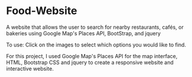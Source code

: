 # Food-Website
A website that allows the user to search for nearby restaurants, cafés, or bakeries using Google Map's Places API, BootStrap, and jquery

To use: Click on the images to select which options you would like to find.

For this project, I used Google Map's Places API for the map interface, HTML, Bootstrap CSS and jquery to create a responsive website and interactive website.
